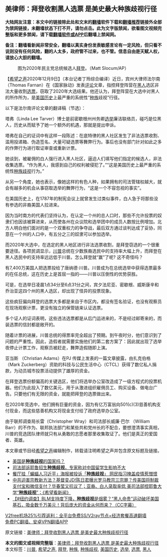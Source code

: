  <h2>美律师：拜登收割黑人选票 是美史最大种族歧视行径</h2> <p class="notice"><b>大陆网友注意：本文中的链接除此处和文末的<a href="https://github.com/bannedbook/fanqiang" >翻墙</a>软件下载和<a href="https://github.com/killgcd/justmysocks/blob/master/README.md">翻墙推荐</a>链接外全部为禁网链接，未翻墙状态下打不开，请勿点击。此为文字版禁闻，欲看图文视频完整版和更多禁闻，请下载<a href="https://github.com/bannedbook/fanqiang">翻墙软件或APP</a>后翻墙上禁闻网。</p><p>备注：翻墙看新闻非常安全，翻墙以真实身份发表敏感言论有一定风险，但只看不说则没有任何风险，翻的人太多，政府管不过来，也不管。信息自由是天赋人权，请放心大胆的翻墙。</b></p>  <div class="entry"> <figure><figcaption>图为2020年民主党总统候选人<a href="https://www.bannedbook.org/bnews/tag/%e6%8b%9c%e7%99%bb/" class="st_tag internal_tag" rel="tag" title="标签 拜登 下的日志">拜登</a>。（Matt Slocum/AP）</figcaption></figure> <p>【<span class='wp_keywordlink_affiliate'><a href="https://www.soundofhope.org" title="希望之声" target="_blank">希望之声</a></span>2020年12月9日】（本台记者丁玲综合编译）近日，宾州大律师法尔南（Thomas Farnan）在《国家脉动》发表<span class='wp_keywordlink_affiliate'><a href="https://www.bannedbook.org/bnews/comments/" title="新闻评论" target="_blank">评论</a></span>文章，指控拜登阵营在<a href="https://www.bannedbook.org/bnews/tag/%e9%bb%91%e4%ba%ba/" class="st_tag internal_tag" rel="tag" title="标签 黑人 下的日志">黑人</a>选区非法大量收割<a href="https://www.bannedbook.org/bnews/tag/%E9%80%89%E7%A5%A8/" class="st_tag internal_tag" rel="tag" title="标签 选票 下的日志">选票</a>，窃取了2020年大选结果。他还认为，拜登阵营在大选中对黑人的所作所为，是<a href="https://www.bannedbook.org/bnews/tag/%E7%BE%8E%E5%9B%BD%E5%8E%86%E5%8F%B2/" class="st_tag internal_tag" rel="tag" title="标签 美国历史 下的日志">美国历史</a>上最严重的系统性“<a href="https://www.bannedbook.org/bnews/tag/%E7%A7%8D%E6%97%8F/" class="st_tag internal_tag" rel="tag" title="标签 种族 下的日志">种族</a>歧视”行径。</p> <p>以下是法尔南评论文章的翻译稿（节选）：</p> <p>塔弗（Linda Lee Tarver）博士是前密歇根州州务卿<a href="https://www.bannedbook.org/bnews/tag/%e9%80%89%e4%b8%be/" class="st_tag internal_tag" rel="tag" title="标签 选举 下的日志">选举</a>廉洁联络员，碰巧是位黑人，历史从而赋予了她一个额外的机遇，那就是提出申诉。</p> <p>塔弗在自己的证词中有这样一段陈述：在底特律的黑人社区发生了非法选票收割、滥用投递箱、伪造签名、大量可疑选票等舞弊行为。事后也没有部门针对如此之多的作弊行为进行取证审查或重新计票。</p> <p>她谈到，被雇佣的白人强行进入黑人社区，逼迫人们填写他们指定的候选人，非法收集选票。“作为黑人，我感到自己的权利被侵犯了。”“这是美国历史上最严重的系统性<a href="https://www.bannedbook.org/bnews/tag/%e7%a7%8d%e6%97%8f%e6%ad%a7%e8%a7%86/" class="st_tag internal_tag" rel="tag" title="标签 种族歧视 下的日志">种族歧视</a>行为。”</p>  <p>从另一个角度，她也表示，像她这样的有色人种，如果拥有的司法管辖权越大，就会有越多的机会从事窃取选举的舞弊行为，“这是一个不容忽视的事实”。</p> <p>在美国历史上，在1787年的制宪会议上就曾发生过类似事件，白人急于将那些没有参选的非裔美国人拉进来。</p> <p>因为当时南方的代表们坚持认为，在认定一个州的总人口时，那些不允许投票的奴隶们也因该被算进来，从而使各州在众议院和选举团中的成员人数按比例增加。北方人明白他们面对的是一个双重权力的争夺战，最后双方通过谈判达成了妥协，同意在一个州的人口中，有五分之三的奴隶可以参加选举。</p> <p>而2020年大选中，在选定的黑人地区进行非法选票收割，是拜登窃选的一个很重要途径。各项民调显示，<a href="https://www.bannedbook.org/bnews/tag/%e5%b7%9d%e6%99%ae/" class="st_tag internal_tag" rel="tag" title="标签 川普 下的日志">川普</a>总统在少数族裔选民中的支持率大幅上升，而拜登在黑人选民中的支持率远远低于川普。怎么拜登就“赢”了呢? 这不奇怪吗？</p> <p>有7,400万美国人把选票投给了唐纳德·川普。川普成为在总统选举中获得选票最多的在任总统，这在历史上是首屈一指的——川普以压倒性的优势获胜。</p>  <p>可是，在选举日凌晨1点34分至6点31分之间，宾夕法尼亚、密歇根、威斯康辛和乔治亚这四个州的黑人选区，却出现了怪异的投票现象。</p> <p>这些疯狂偏向拜登的选票大多都是来自于市区内，都没有签名验证，也没有观察员在现场观察计票，更没有独立的保管链来认证选票。</p> <p>多个证人的证词表明，这些违法选票都是从后门运进来的，不是经过邮寄来的，而装选票的信封都是敞开的。</p> <p>随着计票的进展，川普总统的得票率完全超出了预期。到午夜时分，他们意识到了问题的严重性。因此，造假者就需要实施他们的第二套方案了：因此就出现了选举夜停止计票工作，观察员被赶走，舞弊造假随即上演。</p> <p>亚当斯 （Christian Adams）在PJ 传媒上发表的一篇文章披露，由扎克伯格（Mark Zuckerberg）资助的科技与公民生活中心（CTCL）获得了数亿私人捐款，为动员城市投票活动提供了雄厚的资金。</p>  <p>在拜登选票份额偏高的关键选区，他们将选举办公室改造成了一级方程式的投票机器。他们为此投入了数亿美元，用于从激进组织雇佣员工、购买设备、做电台广告。只要他们有无限的资金，就能把拜登的选票做出来。</p> <p>在2020年竞选中，他们拥有巨量的资金，因为有亿万富翁向501(c)(3)慈善机构支付现金，而这些慈善机构又将现金支付给了政府选举办公室。</p> <p>由于联邦调查局长雷（Christopher Wray）和司法部长威廉·巴尔 （William Barr）的不作为、联邦执法部门和某些共和党州长的不配合，要想澄清事实真相，川普的竞选团队律师就只有从勇敢的志愿者那里收集取证了。他们是真正的爱国者、英雄。</p> <p>本文章或节目经<a href="https://www.bannedbook.org/bnews/tag/%e5%b8%8c%e6%9c%9b%e4%b9%8b%e5%a3%b0/" class="st_tag internal_tag" rel="tag" title="标签 希望之声 下的日志">希望之声</a>编辑制作，转载请注明希望之声并包含原文标题及链接。</p> <ul class='op-related-articles' title='相关阅读'> <li><a href='https://www.bannedbook.org/bnews/bannedvideo/20201012/1415528.html' target='_blank'>美国是<b>种族歧视</b>的国家吗？</a></li> <li><a href='https://www.bannedbook.org/bnews/worldnews/usa/20201014/1413282.html' target='_blank'>司法部诉耶鲁招生<b>种族歧视</b>，专家称对中国留学生影响不大</a></li> <li><a href='https://www.bannedbook.org/bnews/headline/20201013/1413162.html' target='_blank'>餐厅挂「蝙蝠人习近平」海报被投诉「<b>种族歧视</b>」 网民指习掩盖疫情惹憎恨</a></li> <li><a href='https://www.bannedbook.org/bnews/bannedvideo/20201009/1411376.html' target='_blank'>中共迫害宗教新方法？基督变JD!陈日君曝光罗马教宗三宗罪？传美国将制裁支付宝和微信支付？华春莹又抗议了；亚裔、白人录取率低 美司法部控耶鲁大学“<b>种族歧视</b>”；《希望看新闻》</a></li> <li><a href='https://www.bannedbook.org/bnews/bannedvideo/20201009/1410846.html' target='_blank'>【#纽约调查】BLM支持度下降，<b>种族歧视</b>是烟雾？“黑人命贵”运动破坏美国基石，吸金数千万美元！背后庞大的资金从何而来？（CC字幕）</a></li> </ul> <p class="texttj"> <a href="https://github.com/bannedbook/fanqiang/wiki/V2ray%E6%9C%BA%E5%9C%BA" target="_blank">V2free机场25%引荐返利：全平台免费SS/V2ray节点+经济套餐高速翻墙</a><br/> <a href="https://github.com/bannedbook/fanqiang/wiki/%E7%A6%81%E9%97%BB%E7%BD%91%E5%AE%89%E5%8D%93%E7%BF%BB%E5%A2%99%E6%96%B0%E9%97%BBAPP" target="_blank">免费PC翻墙、安卓VPN翻墙APP</a></p><p>原文链接：<a class="src_link"  href="https://www.soundofhope.org/post/451909" target="_blank">美律师：拜登收割黑人选票 是美史最大种族歧视行径</a></p> <a name='sharetosocial'></a>       <div><b>本文的图文或视频完整版</b>：<a href='https://www.bannedbook.org/bnews/comments/20201210/1444916.html'>美律师：拜登收割黑人选票 是美史最大种族歧视行径</a></div>  </div><!--END ENTRY--> <div class="postfooter"> <div>本文标签：<a href="https://www.bannedbook.org/bnews/tag/%e5%b7%9d%e6%99%ae/" rel="tag">川普</a>, <a href="https://www.bannedbook.org/bnews/tag/%e5%b8%8c%e6%9c%9b%e4%b9%8b%e5%a3%b0/" rel="tag">希望之声</a>, <a href="https://www.bannedbook.org/bnews/tag/%e6%8b%9c%e7%99%bb/" rel="tag">拜登</a>, <a href="https://www.bannedbook.org/bnews/tag/%E7%A7%8D%E6%97%8F/" rel="tag">种族</a>, <a href="https://www.bannedbook.org/bnews/tag/%e7%a7%8d%e6%97%8f%e6%ad%a7%e8%a7%86/" rel="tag">种族歧视</a>, <a href="https://www.bannedbook.org/bnews/tag/%E7%BE%8E%E5%9B%BD%E5%8E%86%E5%8F%B2/" rel="tag">美国历史</a>, <a href="https://www.bannedbook.org/bnews/tag/%e9%80%89%e4%b8%be/" rel="tag">选举</a>, <a href="https://www.bannedbook.org/bnews/tag/%E9%80%89%E7%A5%A8/" rel="tag">选票</a>, <a href="https://www.bannedbook.org/bnews/tag/%e9%bb%91%e4%ba%ba/" rel="tag">黑人</a></div>  </div><!--END POSTFOOTER--> 